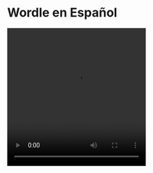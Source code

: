 # Wordle en Español

<video width="320" height="320" controls src="https://github.com/Asaad-E/wordle-espanol/blob/main/media/test.mp4" />

**Descripción:**

Una implementación del popular juego Wordle en español, desarrollado con HTML, CSS y JavaScript. El objetivo es adivinar una palabra de cinco letras en seis intentos o menos.

## Características

- 🎨 Sistema intuitivo de pistas por colores:
  - 🟩 Verde: Letra correcta en posición correcta
  - 🟨 Amarillo: Letra correcta en posición incorrecta
  - ⬜ Gris: Letra no está en la palabra
- 🎲 Palabras aleatorias del español más común
- 🌓 Modo oscuro/claro automático y manual
- ⌨️ Soporte completo para teclado físico
- 📊 Estadísticas detalladas de tu progreso
- 📱 Diseño responsivo para todos los dispositivos

## Cómo jugar

Puedes probar rapidamente la [versión online](link-to-game).

### Instalación local

Puedes tambien crear una copia local del proyecto para poder modicarlo.

```bash
git clone https://github.com/Asaad-E/wordle-espanol.git
```

## Origen de los datos

Las palabras más usadas del español se obtuvieron de la pagina de la [Real Academia Española](link).

El proceso de filtrado se realizó con el script de Python ubicado en la carpeta `data`.

Este script genera el archivo `words_data.js` que contiene todas las palabras de 5 letras listas para ser utilizadas por la aplicación.

Para ejecutar el script de Python es necesario tener instalado:

- Python 3.x
- NumPy
- Pandas

Se recomienda usar Anaconda, o alternativamente instalar las dependencias mediante pip:

```bash
cd ./data
pip install -r requirements.txt
```

## Fuentes

- Inspirado en el [Wordle original](https://www.nytimes.com/games/wordle) de Josh Wardle
